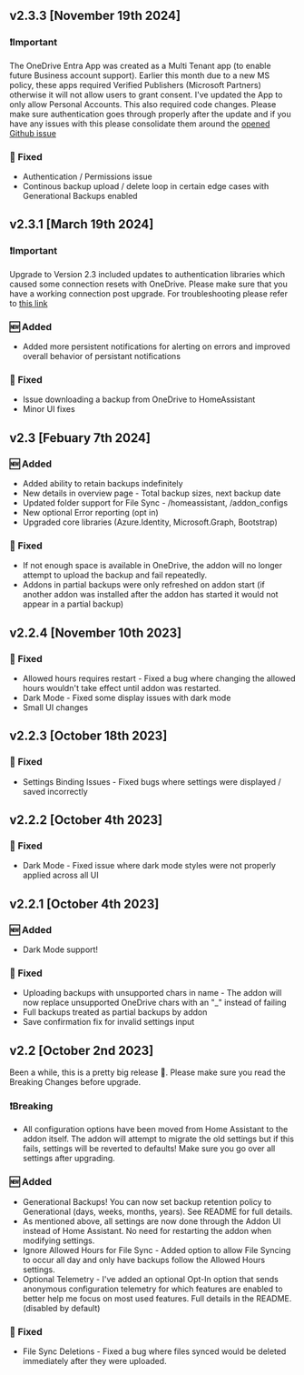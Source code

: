 ## v2.3.3 [November 19th 2024]
### ❗Important
The OneDrive Entra App was created as a Multi Tenant app (to enable future Business account support). Earlier this month due to a new MS policy, these apps required Verified Publishers (Microsoft Partners) otherwise it will not allow users to grant consent. I've updated the App to only allow Personal Accounts. This also required code changes. Please make sure authentication goes through properly after the update and if you have any issues with this please consolidate them around the [opened Github issue]("https://github.com/lavinir/hassio-onedrive-backup/issues/247)

### 🐞 Fixed
* Authentication / Permissions issue 
* Continous backup upload / delete loop in certain edge cases with Generational Backups enabled

## v2.3.1 [March 19th 2024]
### ❗Important
Upgrade to Version 2.3 included updates to authentication libraries which caused some connection resets with OneDrive. Please make sure that you have a working connection post upgrade. For troubleshooting please refer to [this link]("https://github.com/lavinir/hassio-onedrive-backup/issues/174")
### 🆕 Added  
* Added more persistent notifications for alerting on errors and improved overall behavior of persistant notifications
### 🐞 Fixed
* Issue downloading a backup from OneDrive to HomeAssistant
* Minor UI fixes

## v2.3 [Febuary 7th 2024]
### 🆕 Added  
* Added ability to retain backups indefinitely
* New details in overview page - Total backup sizes, next backup date
* Updated folder support for File Sync - /homeassistant, /addon_configs
* New optional Error reporting (opt in)
* Upgraded core libraries (Azure.Identity, Microsoft.Graph, Bootstrap)
### 🐞 Fixed
* If not enough space is available in OneDrive, the addon will no longer attempt to upload the backup and fail repeatedly. 
* Addons in partial backups were only refreshed on addon start (if another addon was installed after the addon has started it would not appear in a partial backup)

## v2.2.4 [November 10th 2023]
### 🐞 Fixed
* Allowed hours requires restart - Fixed a bug where changing the allowed hours wouldn't take effect until addon was restarted.
* Dark Mode - Fixed some display issues with dark mode
* Small UI changes


## v2.2.3 [October 18th 2023]
### 🐞 Fixed
* Settings Binding Issues - Fixed bugs where settings were displayed / saved incorrectly

## v2.2.2 [October 4th 2023]

### 🐞 Fixed
* Dark Mode - Fixed issue where dark mode styles were not properly applied across all UI

## v2.2.1 [October 4th 2023]
### 🆕 Added  
* Dark Mode support!

### 🐞 Fixed
* Uploading backups with unsupported chars in name - The addon will now replace unsupported OneDrive chars with an "_" instead of failing
* Full backups treated as partial backups by addon
* Save confirmation fix for invalid settings input

## v2.2 [October 2nd 2023]
Been a while, this is a pretty big release 🎉. Please make sure you read the Breaking Changes before upgrade.

### ❗Breaking 
* All configuration options have been moved from Home Assistant to the addon itself. The addon will attempt to migrate the old settings but if this fails, settings will be reverted to defaults! Make sure you go over all settings after upgrading.

### 🆕 Added  
* Generational Backups! You can now set backup retention policy to Generational (days, weeks, months, years). See README for full details.
* As mentioned above, all settings are now done through the Addon UI instead of Home Assistant. No need for restarting the addon when modifying settings.
* Ignore Allowed Hours for File Sync - Added option to allow File Syncing to occur all day and only have backups follow the Allowed Hours settings.
* Optional Telemetry - I've added an optional Opt-In option that sends anonymous configuration telemetry for which features are enabled to better help me focus on most used features. Full details in the README. (disabled by default)

### 🐞 Fixed
* File Sync Deletions - Fixed a bug where files synced would be deleted immediately after they were uploaded.

